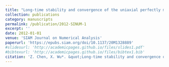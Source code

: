 ```yaml
---
title: "Long-time stability and convergence of the uniaxial perfectly matched layer method for time-domain acoustic scattering problems"
collection: publications
category: manuscripts
permalink: /publication/2012-SINUM-1
excerpt: ''
date: 2012-01-01
venue: 'SIAM Journal on Numerical Analysis'
paperurl: 'https://epubs.siam.org/doi/10.1137/20M1328889'
#slidesurl: 'http://academicpages.github.io/files/slides1.pdf'
#bibtexurl: 'http://academicpages.github.io/files/bibtex1.bib'
citation: 'Z. Chen, X. Wu*. &quot;Long-time stability and convergence of the uniaxial perfectly matched layer method for time-domain acoustic scattering problems.&quot; <i>SIAM Journal on Numerical Analysis</i>. 50(5), 2632-2655, 2012.'
---
```

